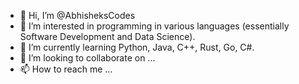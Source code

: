 - 👋 Hi, I’m @AbhisheksCodes
- 👀 I’m interested in programming in various languages (essentially Software Development and Data Science).
- 🌱 I’m currently learning Python, Java, C++, Rust, Go, C#.
- 💞️ I’m looking to collaborate on ...
- 📫 How to reach me ...

<!---
AbhisheksCodes/AbhisheksCodes is a ✨ special ✨ repository because its `README.md` (this file) appears on your GitHub profile.
You can click the Preview link to take a look at your changes.
--->
